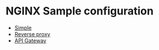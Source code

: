 # NGINX Sample configuration

- [Simple](simple)
- [Reverse proxy](reverseProxy)
- [API Gateway](apiGateway)
